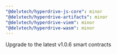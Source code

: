 ```yaml
---
"@delvtech/hyperdrive-js-core": minor
"@delvtech/hyperdrive-artifacts": minor
"@delvtech/hyperdrive-viem": minor
"@delvtech/hyperdrive-wasm": minor
---
```


Upgrade to the latest v1.0.6 smart contracts
